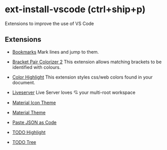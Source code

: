 # ext-install-vscode (ctrl+ship+p)
Extensions to improve the use of VS Code


## Extensions


* [Bookmarks](https://marketplace.visualstudio.com/items?itemName=alefragnani.Bookmarks)
  Mark lines and jump to them.

* [Bracket Pair Colorizer 2](https://marketplace.visualstudio.com/items?itemName=CoenraadS.bracket-pair-colorizer-2)
  This extension allows matching brackets to be identified with colours.

* [Color Highlight](https://marketplace.visualstudio.com/items?itemName=naumovs.color-highlight)
  This extension styles css/web colors found in your document.

* [Liveserver](https://marketplace.visualstudio.com/items?itemName=ritwickdey.LiveServer)
  Live Server loves 💘 your multi-root workspace

* [Material Icon Theme](https://marketplace.visualstudio.com/items?itemName=PKief.material-icon-theme)

* [Material Theme](https://marketplace.visualstudio.com/items?itemName=Equinusocio.vsc-material-theme)

* [Paste JSON as Code](https://marketplace.visualstudio.com/items?itemName=quicktype.quicktype)

* [TODO Highlight](https://marketplace.visualstudio.com/items?itemName=wayou.vscode-todo-highlight)

* [TODO Tree](https://marketplace.visualstudio.com/items?itemName=Gruntfuggly.todo-tree)

